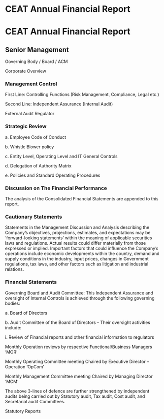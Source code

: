 # CEAT Annual Financial Report

# CEAT Annual Financial Report

## Senior Management

Governing Body / Board / ACM

Corporate Overview

### Management Control

First Line: Controlling Functions (Risk Management, Compliance, Legal etc.)

Second Line: Independent Assurance (Internal Audit)

External Audit Regulator

### Strategic Review

a. Employee Code of Conduct

b. Whistle Blower policy

c. Entity Level, Operating Level and IT General Controls

d. Delegation of Authority Matrix

e. Policies and Standard Operating Procedures

### Discussion on The Financial Performance

The analysis of the Consolidated Financial Statements are appended to this report.

### Cautionary Statements

Statements in the Management Discussion and Analysis describing the Company’s objectives, projections, estimates, and expectations may be ‘forward-looking statements’ within the meaning of applicable securities laws and regulations. Actual results could differ materially from those expressed or implied. Important factors that could influence the Company’s operations include economic developments within the country, demand and supply conditions in the industry, input prices, changes in Government regulations, tax laws, and other factors such as litigation and industrial relations.

### Financial Statements

Governing Board and Audit Committee: This Independent Assurance and oversight of Internal Controls is achieved through the following governing bodies:

a. Board of Directors

b. Audit Committee of the Board of Directors – Their oversight activities include:

i. Review of Financial reports and other financial information to regulators

Monthly Operation reviews by respective Functional/Business Managers ‘MOR’

Monthly Operating Committee meeting Chaired by Executive Director – Operation ‘OpCom’

Monthly Management Committee meeting Chaired by Managing Director ‘MCM’

The above 3-lines of defence are further strengthened by independent audits being carried out by Statutory audit, Tax audit, Cost audit, and Secretarial audit Committees.

Statutory Reports